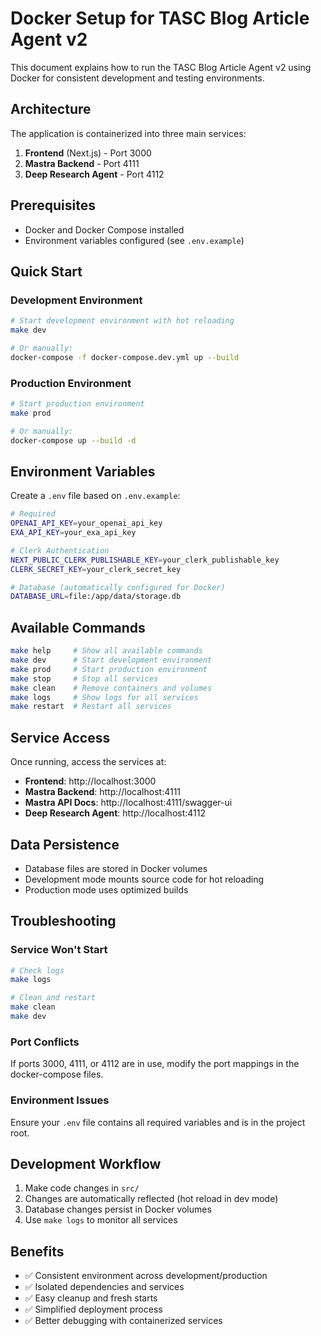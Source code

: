 # Docker Setup for TASC Blog Article Agent v2

This document explains how to run the TASC Blog Article Agent v2 using Docker for consistent development and testing environments.

## Architecture

The application is containerized into three main services:

1. **Frontend** (Next.js) - Port 3000
2. **Mastra Backend** - Port 4111  
3. **Deep Research Agent** - Port 4112

## Prerequisites

- Docker and Docker Compose installed
- Environment variables configured (see `.env.example`)

## Quick Start

### Development Environment

```bash
# Start development environment with hot reloading
make dev

# Or manually:
docker-compose -f docker-compose.dev.yml up --build
```

### Production Environment

```bash
# Start production environment
make prod

# Or manually:
docker-compose up --build -d
```

## Environment Variables

Create a `.env` file based on `.env.example`:

```bash
# Required
OPENAI_API_KEY=your_openai_api_key
EXA_API_KEY=your_exa_api_key

# Clerk Authentication
NEXT_PUBLIC_CLERK_PUBLISHABLE_KEY=your_clerk_publishable_key
CLERK_SECRET_KEY=your_clerk_secret_key

# Database (automatically configured for Docker)
DATABASE_URL=file:/app/data/storage.db
```

## Available Commands

```bash
make help     # Show all available commands
make dev      # Start development environment
make prod     # Start production environment
make stop     # Stop all services
make clean    # Remove containers and volumes
make logs     # Show logs for all services
make restart  # Restart all services
```

## Service Access

Once running, access the services at:

- **Frontend**: http://localhost:3000
- **Mastra Backend**: http://localhost:4111
- **Mastra API Docs**: http://localhost:4111/swagger-ui
- **Deep Research Agent**: http://localhost:4112

## Data Persistence

- Database files are stored in Docker volumes
- Development mode mounts source code for hot reloading
- Production mode uses optimized builds

## Troubleshooting

### Service Won't Start
```bash
# Check logs
make logs

# Clean and restart
make clean
make dev
```

### Port Conflicts
If ports 3000, 4111, or 4112 are in use, modify the port mappings in the docker-compose files.

### Environment Issues
Ensure your `.env` file contains all required variables and is in the project root.

## Development Workflow

1. Make code changes in `src/`
2. Changes are automatically reflected (hot reload in dev mode)
3. Database changes persist in Docker volumes
4. Use `make logs` to monitor all services

## Benefits

- ✅ Consistent environment across development/production
- ✅ Isolated dependencies and services  
- ✅ Easy cleanup and fresh starts
- ✅ Simplified deployment process
- ✅ Better debugging with containerized services